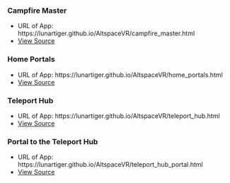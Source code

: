 <p>
	<h3>Campfire Master</h3>
		<ul>
			<li>URL of App: <a href="https://lunartiger.github.io/AltspaceVR/campfire_master.html" style="text-decoration:none">https://lunartiger.github.io/AltspaceVR/campfire_master.html</a></li>
			<li><a href="https://github.com/LunarTiger/AltspaceVR/blob/master/campfire_master.html">View Source</a></li>
			</ul>
	<h3>Home Portals</h3>
		<ul>
			<li>URL of App: <a href="https://lunartiger.github.io/AltspaceVR/home_portals.html" style="text-decoration:none">https://lunartiger.github.io/AltspaceVR/home_portals.html</a></li>
			<li><a href="https://github.com/LunarTiger/AltspaceVR/blob/master/home_portals.html">View Source</a></li>
		</ul>
	<h3>Teleport Hub</h3>
		<ul>
			<li>URL of App: <a href="https://lunartiger.github.io/AltspaceVR/teleport_hub.html" style="text-decoration:none">https://lunartiger.github.io/AltspaceVR/teleport_hub.html</a></li>
			<li><a href="https://github.com/LunarTiger/AltspaceVR/blob/master/teleport_hub.html">View Source</a></li>
		</ul>
	<h3>Portal to the Teleport Hub</h3>
		<ul>
			<li>URL of App: <a href="https://lunartiger.github.io/AltspaceVR/teleport_hub_portal.html" style="text-decoration:none">https://lunartiger.github.io/AltspaceVR/teleport_hub_portal.html</a></li>
			<li><a href="https://github.com/LunarTiger/AltspaceVR/blob/master/teleport_hub_portal.html">View Source</a></li>
		</ul>
</p>
